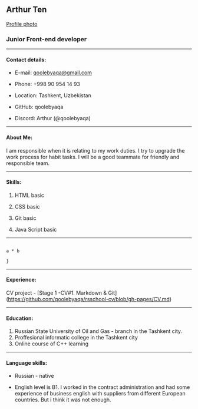 
## Arthur Ten

  

[Profile photo](https://koshsps.ru/image/kot-na-rukah.jpg)

### Junior Front-end developer
---
#### Contact details:

+ E-mail: qoolebyaqa@gmail.com

+ Phone: +998 90 954 14 93

+ Location: Tashkent, Uzbekistan

+ GitHub: qoolebyaqa

+ Discord: Arthur (@qoolebyaqa)

---

#### About Me:

I am responsible when it is relating to my work duties. I try to upgrade the work process for habit tasks. I will be a good teammate for friendly and responsible team.


---

#### Skills:

1. HTML basic

2. CSS basic

3. Git basic

4. Java Script basic

---

```function multiply(a, b){

a * b

}

```

---

#### Experience:

CV project - [Stage 1 -CV#1. Markdown & Git] 
(https://github.com/qoolebyaqa/rsschool-cv/blob/gh-pages/CV.md)

---

#### Education:

1. Russian State University of Oil and Gas - branch in the Tashkent city.
2. Proffesional informatic college in the Tashkent city
3. Online course of C++ learning
---

#### Language skills:

+ Russian - native

+ English level is B1. I worked in the contract administration and had some experience of business english with suppliers from different European countries. But i think it was not enough.